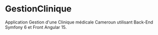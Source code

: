 # GestionClinique
Application Gestion d'une Clinique médicale Cameroun utilisant Back-End Symfony 6 et Front  Angular 15.
